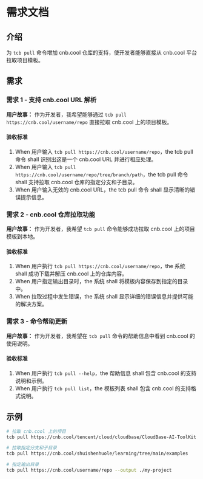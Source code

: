 # 需求文档

## 介绍

为 `tcb pull` 命令增加 cnb.cool 仓库的支持，使开发者能够直接从 cnb.cool 平台拉取项目模板。

## 需求

### 需求 1 - 支持 cnb.cool URL 解析

**用户故事：** 作为开发者，我希望能够通过 `tcb pull https://cnb.cool/username/repo` 直接拉取 cnb.cool 上的项目模板。

#### 验收标准

1. When 用户输入 `tcb pull https://cnb.cool/username/repo`，the tcb pull 命令 shall 识别出这是一个 cnb.cool URL 并进行相应处理。
2. When 用户输入 `tcb pull https://cnb.cool/username/repo/tree/branch/path`，the tcb pull 命令 shall 支持拉取 cnb.cool 仓库的指定分支和子目录。
3. When 用户输入无效的 cnb.cool URL，the tcb pull 命令 shall 显示清晰的错误提示信息。

### 需求 2 - cnb.cool 仓库拉取功能

**用户故事：** 作为开发者，我希望 `tcb pull` 命令能够成功拉取 cnb.cool 上的项目模板到本地。

#### 验收标准

1. When 用户执行 `tcb pull https://cnb.cool/username/repo`，the 系统 shall 成功下载并解压 cnb.cool 上的仓库内容。
2. When 用户指定输出目录时，the 系统 shall 将模板内容保存到指定的目录中。
3. When 拉取过程中发生错误，the 系统 shall 显示详细的错误信息并提供可能的解决方案。

### 需求 3 - 命令帮助更新

**用户故事：** 作为开发者，我希望在 `tcb pull` 命令的帮助信息中看到 cnb.cool 的使用说明。

#### 验收标准

1. When 用户执行 `tcb pull --help`，the 帮助信息 shall 包含 cnb.cool 的支持说明和示例。
2. When 用户执行 `tcb pull list`，the 模板列表 shall 包含 cnb.cool 的支持格式说明。

## 示例

```bash
# 拉取 cnb.cool 上的项目
tcb pull https://cnb.cool/tencent/cloud/cloudbase/CloudBase-AI-ToolKit

# 拉取指定分支和子目录
tcb pull https://cnb.cool/shuishenhuole/learning/tree/main/examples

# 指定输出目录
tcb pull https://cnb.cool/username/repo --output ./my-project
```





